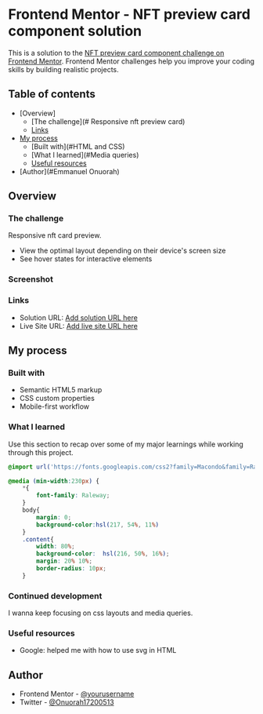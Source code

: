 # Frontend Mentor - NFT preview card component solution

This is a solution to the [NFT preview card component challenge on Frontend Mentor](https://www.frontendmentor.io/challenges/nft-preview-card-component-SbdUL_w0U). Frontend Mentor challenges help you improve your coding skills by building realistic projects. 

## Table of contents

- [Overview]
  - [The challenge](# Responsive nft preview card)
  - [Links](#links)
- [My process](#my-process)
  - [Built with](#HTML and CSS)
  - [What I learned](#Media queries)
  - [Useful resources](#Google)
- [Author](#Emmanuel Onuorah)




## Overview

### The challenge
Responsive nft card preview.

- View the optimal layout depending on their device's screen size
- See hover states for interactive elements

### Screenshot


### Links

- Solution URL: [Add solution URL here](https://your-solution-url.com)
- Live Site URL: [Add live site URL here](https://your-live-site-url.com)

## My process

### Built with

- Semantic HTML5 markup
- CSS custom properties
- Mobile-first workflow




### What I learned

Use this section to recap over some of my major learnings while working through this project. 




```css
@import url('https://fonts.googleapis.com/css2?family=Macondo&family=Raleway:wght@300&family=Roboto+Slab:wght@500&display=swap');

@media (min-width:230px) {
    *{
        font-family: Raleway;
    }
    body{
        margin: 0;
        background-color:hsl(217, 54%, 11%)
    }
    .content{
        width: 80%;
        background-color:  hsl(216, 50%, 16%);
        margin: 20% 10%;
        border-radius: 10px;
    }

```



### Continued development
I wanna keep focusing on css layouts and media queries. 




### Useful resources

- Google: helped me with how to use svg in HTML


## Author

- Frontend Mentor - [@yourusername](https://www.frontendmentor.io/profile/yourusername)
- Twitter - [@Onuorah17200513](https://www.twitter.com/Onuorah17200513)

